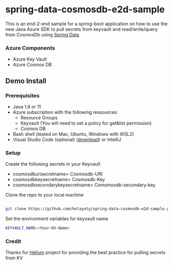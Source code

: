 # spring-data-cosmosdb-e2d-sample

This is an end-2-end sample for a spring-boot application on how to use the new Java Azure SDK to pull secrets from keyvault and read/write/query from CosmosDb using [Spring Data](https://github.com/Azure/azure-sdk-for-java/tree/master/sdk/cosmos/azure-spring-data-cosmos)

### Azure Components

- Azure Key Vault
- Azure Cosmos DB


## Demo Install

### Prerequisites

- Java 1.8 or 11
- Azure subscription with the following ressources:
  - Resource Groups
  - Keyvault (You will need to set a policy for get&list permission)
  - Cosmos DB
- Bash shell (tested on Mac, Ubuntu, Windows with WSL2)
- Visual Studio Code (optional) ([download](https://code.visualstudio.com/download)) or IntelliJ


### Setup

Create the following secrets in your Keyvault

- cosmosdburisecretname= Cosmosdb-URI
- cosmosdbkeysecretname= Cosmosdb-Key
- cosmosdbsecondarykeysecretname= Comsmosdb-secondary-key

Clone the repo to your local machine

```bash

git clone https://github.com/helayoty/spring-data-cosmosdb-e2d-sample.git

```

Set the environment variables for keyvault name

```bash
KEYVAULT_NAME=<Your-KV-Name>
```

### Credit

Thanks for [Helium](https://github.com/retaildevcrews/helium-java) project for providing the best practice for pulling secrets from KV
